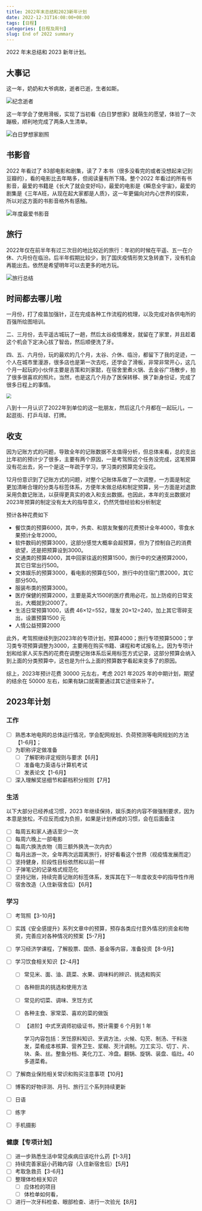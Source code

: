 ```yaml
---
title: 2022年末总结和2023新年计划
date: 2022-12-31T16:08:00+08:00
tags: [日程]
categories: [日程及周刊]
slug: End of 2022 summary
---
```


2022 年末总结和 2023 新年计划。

<!--more-->

## 大事记

这一年，奶奶和大爷病故，逝者已逝，生者如斯。

![纪念逝者](https://picped-1301226557.cos.ap-beijing.myqcloud.com/ZK_20221211_纪念逝者.jpg)

这一年学会了使用滑板，实现了当初看《白日梦想家》就萌生的愿望，体验了一次蹦极，顺利地完成了两条人生清单。

![白日梦想家剧照](https://picped-1301226557.cos.ap-beijing.myqcloud.com/ZK_20221211_白日梦想家速降.jpg)

## 书影音

2022 年看过了 83部电影和剧集，读了 7 本书（很多没看完的或者没想起来记到豆瓣的），看的电影比去年略多，但阅读量有所下降。整个2022 年看过的所有书影音，最爱的书籍是《长大了就会变好吗》，最爱的电影是《瞬息全宇宙》，最爱的剧集是《三年A班，从现在起大家都是人质》，这一年更偏向对内心世界的探索，所以对这方面的书影音格外有感触。

![年度最爱书影音](https://picped-1301226557.cos.ap-beijing.myqcloud.com/ZK_20221211_年度最爱书影音.jpg)

## 旅行

2022年仅在前半年有过三次目的地比较近的旅行：年初的时候在平遥、五一在介休、六月份在临汾。后半年假期比较少，到了国庆疫情形势又急转直下，没有机会再能出去。依然是希望明年可以去更多的地方玩。

![旅行总结](https://picped-1301226557.cos.ap-beijing.myqcloud.com/ZK_20221211_旅行总结.jpg)

## 时间都去哪儿啦

一月份，打了疫苗加强针，正在完成各种工作流程的梳理，以及完成对各供电所的百强所绘图培训。

二、三月份，去平遥古城玩了一趟，然后太谷疫情爆发，就留在了家里，并且趁着这个机会下定决心拔了智齿，然后顺便洗了牙。

四、五、六月份，玩的最欢的几个月，太谷、介休、临汾，都留下了我的足迹，一个人在城市里漫游，很多店也是第一次去吃，还学会了滑板，非常非常开心，这几个月一起玩的小伙伴主要是吉策和刘家懿，在宿舍里煮火锅、去金谷广场散步，拍了很多很喜欢的照片。当然，也是这几个月办了医保转移、换了新身份证，完成了很多日程上的事情。

<img src="https://picped-1301226557.cos.ap-beijing.myqcloud.com/ZK_20220630_金谷广场遇求婚.jpg" style="zoom:80%;" />

八到十一月认识了2022年到单位的这一批朋友，然后这几个月都在一起玩儿，一起逛街、打乒乓球、打牌。

## 收支

因为记账方式的问题，导致全年的记账数据不太值得分析，但总体来看，总的支出比年初的预计少了很多，主要有两个原因，一是考驾照这个任务没完成，这笔预算没有花出去，另一个是这一年疏于学习，学习类的预算完全没花。

12月份意识到了记账方式的问题，对整个记账体系做了一次调整，一方面是制定更加清晰合理的分类与标签体系，方便年末做总结和制定预算，另一方面是对退款采用负数记账法，以获得更真实的收入和支出数据。也因此，本年的支出数据对2023年预算的制定没有太大的指导意义，仍然凭借经验和分析制定

预计各种花费如下

- 餐饮类的预算6000，其中，外卖、和朋友聚餐的花费预计全年4000，零食水果预计全年2000。
- 软件数码的预算3000，这部分感觉大概率会超预算，但为了控制自己的消费欲望，还是把预算设到3000。
- 交通类的预算4000，其中回家往返的预算1500，旅行中的交通预算2000，其它日常出行500。
- 文体娱乐的预算3000，看电影的预算在500，旅行中的住宿门票2000，其它部分500。
- 服装布类的预算3000。
- 医疗保健的预算2000，主要是英大1500的医疗费用必花，加上防疫的日常支出，大概就到2000了。
- 生活日常预算1000，话费 46×12=552，理发 20×12=240，加上其它零碎支出，设置预算1500 元
- 人情公益预算2000

此外，考驾照继续列到2023年的专项计划，预算4000；旅行专项预算5000；学习类专项预算调整为3000，主要用在购买书籍、课程和考试报名上。因为专项计划和给家人买东西的花费在调整记账体系后采用标签方式记录，这部分预算会纳入到上面的分类预算中，这也是为什么上面的预算数字看起来变多了的原因。

综上，2023年预计花费 30000 元左右，考虑 2021 年2025 年的中期计划，期望的结余在 50000 左右，如果有缺口就需要通过其它途径来补了。

## 2023年计划

### 工作

- [ ] 熟悉本地电网的总体运行情况，学会配网规划、负荷预测等电网规划的方法【1-6月】；
- [ ] 为职称评定做准备
  - [ ] 了解职称评定规则与要求【6月】
  - [ ] 准备电力英语与计算机考试
  - [ ] 发表论文【1-6月】

- [ ] 深入理解奖惩细节和薪档积分规则【7月】

### 生活

以下大部分已经养成习惯，2023 年继续保持，娱乐类的内容不做强制要求，因为本意是放松，不应反而成为负担，如果是计划养成的习惯，会在后面备注

- [ ] 每周五和家人通话至少一次
- [ ] 每周六晚上一部电影
- [ ] 每周六换洗衣物（周三额外换洗一次内衣）
- [ ] 每月出游一次，全年两次远距离旅行，好好看看这个世界（视疫情发展而定）
- [ ] 坚持健身，阶段性目标依然和以前一样
- [ ] 子弹笔记的记录格式规范化
- [ ] 坚持记账，持续完善记账的标签体系，发挥其在下一年度收支中的指导性作用
- [ ] 宿舍改造（入住新宿舍后）【6月】

### 学习

- [ ] 考驾照【3-10月】

- [ ] 实践《安全感提升》系列文章中的预算，预存各类应付意外情况的资金和物资，完善应对各种情况的预案【5-7月】

- [ ] 学习经济学课程，了解股票、国债、基金等内容，准备投资【8-9月】

- [ ] 学习饮食相关知识【2-4月】

  - [ ] 常见米、面、油、蔬菜、水果、调味料的辨识、挑选和购买

  - [ ] 各种厨具的挑选和使用方法

  - [ ] 常见的切菜、调味、烹饪方式

  - [ ] 各种主食、家常菜、喜欢的菜的做饭

  - [ ] 【进阶】中式烹调师初级证书，预计需要 6 个月到 1 年

    学习内容包括：烹饪原料知识、烹调方法，火候、勾芡、制汤、干料涨发，菜肴成本核算、营养卫生、浆糊、芡汁调制。刀工实习、切丁、片、块、条、丝。整鱼分档、美化刀工、冷盘。翻锅、旋锅、装盘、临灶。40多道菜肴。

- [ ] 了解商业保险相关常识和购买注意事项【10月】

- [ ] 博客的好物评测、月刊、旅行三个系列持续更新

- [ ] 日语

- [ ] 练字

- [ ] 手机摄影

### 健康【专项计划】

- [ ] 进一步熟悉生活中常见疾病应该吃什么药【1-3月】
- [ ] 持续完善家庭小药箱内容（入住新宿舍后）【5月】
- [ ] 考取急救员【3-6月】
- [ ] 整理体检相关知识
  - [ ] 应体检的项目
  - [ ] 体检单如何看，
- [ ] 进行一次牙科检查、眼部检查、进行一次验光【8月】
